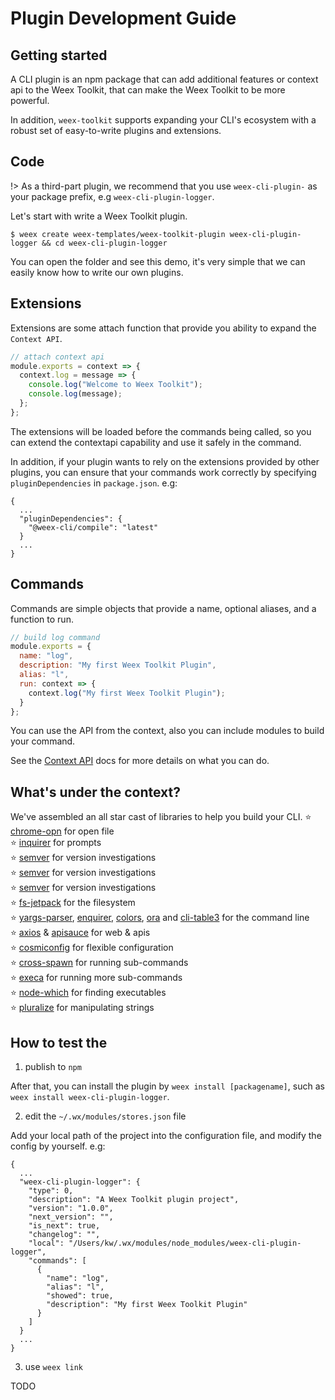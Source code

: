 # Plugin Development Guide

## Getting started

A CLI plugin is an npm package that can add additional features or context api to the Weex Toolkit, that can make the Weex Toolkit to be more powerful.

In addition, `weex-toolkit` supports expanding your CLI's ecosystem with a robust set of easy-to-write plugins and extensions.

## Code

!> As a third-part plugin, we recommend that you use `weex-cli-plugin-` as your package prefix, e.g `weex-cli-plugin-logger`.

Let's start with write a Weex Toolkit plugin.

```base
$ weex create weex-templates/weex-toolkit-plugin weex-cli-plugin-logger && cd weex-cli-plugin-logger
```

You can open the folder and see this demo, it's very simple that we can easily know how to write our own plugins.

## Extensions

Extensions are some attach function that provide you ability to expand the `Context API`.

```javascript
// attach context api
module.exports = context => {
  context.log = message => {
    console.log("Welcome to Weex Toolkit");
    console.log(message);
  };
};
```

The extensions will be loaded before the commands being called, so you can extend the contextapi capability and use it safely in the command.

In addition, if your plugin wants to rely on the extensions provided by other plugins, you can ensure that your commands work correctly by specifying `pluginDependencies` in `package.json`. e.g:

```
{
  ...
  "pluginDependencies": {
    "@weex-cli/compile": "latest"
  }
  ...
}
```

## Commands

Commands are simple objects that provide a name, optional aliases, and a function to run.

```javascript
// build log command
module.exports = {
  name: "log",
  description: "My first Weex Toolkit Plugin",
  alias: "l",
  run: context => {
    context.log("My first Weex Toolkit Plugin");
  }
};
```

You can use the API from the context, also you can include modules to build your command.

See the [Context API](./context-api) docs for more details on what you can do.

## What's under the context?

We've assembled an all star cast of libraries to help you build your CLI.
⭐️ [chrome-opn](https://github.com/JeromeTan1997/chrome-opn) for open file<br />
⭐️ [inquirer](https://github.com/SBoudrias/Inquirer.js) for prompts<br />
⭐️ [semver](https://github.com/npm/node-semver) for version investigations<br />
⭐️ [semver](https://github.com/npm/node-semver) for version investigations<br />
⭐️ [semver](https://github.com/npm/node-semver) for version investigations<br />
⭐️ [fs-jetpack](https://github.com/szwacz/fs-jetpack) for the filesystem<br />
⭐️ [yargs-parser](https://github.com/yargs/yargs-parser), [enquirer](https://github.com/enquirer/enquirer), [colors](https://github.com/Marak/colors.js), [ora](https://github.com/sindresorhus/ora) and [cli-table3](https://github.com/cli-table/cli-table3) for the command line<br />
⭐️ [axios](https://github.com/mzabriskie/axios) & [apisauce](https://github.com/skellock/apisauce) for web & apis<br />
⭐️ [cosmiconfig](https://github.com/davidtheclark/cosmiconfig) for flexible configuration </br>
⭐️ [cross-spawn](https://github.com/IndigoUnited/node-cross-spawn) for running sub-commands</br>
⭐️ [execa](https://github.com/sindresorhus/execa) for running more sub-commands</br>
⭐️ [node-which](https://github.com/npm/node-which) for finding executables</br>
⭐️ [pluralize](https://github.com/blakeembrey/pluralize) for manipulating strings</br>

## How to test the

1. publish to `npm`

After that, you can install the plugin by `weex install [packagename]`, such as `weex install weex-cli-plugin-logger`.

2. edit the `~/.wx/modules/stores.json` file

Add your local path of the project into the configuration file, and modify the config by yourself. e.g:

```
{
  ...
  "weex-cli-plugin-logger": {
    "type": 0,
    "description": "A Weex Toolkit plugin project",
    "version": "1.0.0",
    "next_version": "",
    "is_next": true,
    "changelog": "",
    "local": "/Users/kw/.wx/modules/node_modules/weex-cli-plugin-logger",
    "commands": [
      {
        "name": "log",
        "alias": "l",
        "showed": true,
        "description": "My first Weex Toolkit Plugin"
      }
    ]
  }
  ...
}
```

3. use `weex link`

TODO
